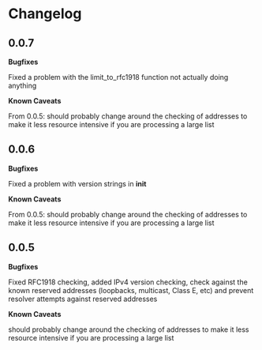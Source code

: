 # Changelog

## 0.0.7

**Bugfixes**

Fixed a problem with the limit_to_rfc1918 function not actually doing anything

**Known Caveats** 

From 0.0.5: should probably change around the checking of addresses to make it less resource intensive if you are processing a large list

## 0.0.6

**Bugfixes**

Fixed a problem with version strings in __init__

**Known Caveats** 

From 0.0.5: should probably change around the checking of addresses to make it less resource intensive if you are processing a large list


## 0.0.5

**Bugfixes**

Fixed RFC1918 checking, added IPv4 version checking, check against the known reserved addresses (loopbacks, multicast, Class E, etc) and prevent resolver attempts against reserved addresses

**Known Caveats** 

should probably change around the checking of addresses to make it less resource intensive if you are processing a large list